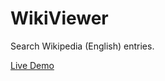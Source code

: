# WikiViewer
Search Wikipedia (English) entries.

[Live Demo](http://htmlpreview.github.io/?https://github.com/thechanchanman/WikiViewer/blob/master/index.html)
